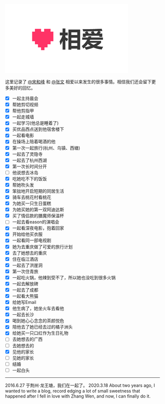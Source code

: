 ![Image of xiang.ai logo](images/xiangai.png) 

这里记录了 [@宋和峰](https://songwen.ml/blogsite/) 和 [@张文](https://songwen.ml/) 相爱以来发生的很多事情。相信我们还会留下更多美好的回忆。

- [x] 一起主持晨会
- [x] 帮她剪切视频
- [x] 帮他剪指甲
- [x] 一起走城墙
- [x] 一起学习(他总是睡着了)
- [x] 买优品西点送到他宿舍楼下
- [x] 一起看电影
- [x] 在操场上陪着喝酒的他
- [x] 第一次一起旅行(杭州、乌镇、西塘)
- [x] 一起去了灵隐寺
- [x] 一起去了杭州西湖
- [x] 第一次长时间分开
- [ ] 他说想去冰岛
- [x] 吃她吃不下的饭饭
- [x] 帮她吹头发
- [x] 笨拙地开启短期的同居生活
- [x] 骑车去桃花村看桃花
- [x] 为她买一只生日蛋糕
- [x] 为她买她的第一双阿迪达斯
- [x] 买了情侣款的膳魔师保温杯
- [ ] 一起去看eason的演唱会
- [x] 一起看深夜电影，抱着回家
- [x] 开始给他买衣服
- [x] 一起看同一部电视剧
- [x] 她为去重庆做了可爱的旅行计划
- [x] 去了她想去的重庆
- [x] 住在临江酒店
- [x] 一起去了洪崖洞
- [x] 第一次住青旅
- [x] 一起吃火锅，他辣到受不了，所以她也没吃到很多火锅
- [x] 一起去解放碑
- [x] 一起去了成都
- [x] 一起看大熊猫
- [x] 给她写Email
- [x] 他生病了，她坐火车去看他
- [x] 一起去长沙
- [x] 喝到她心心念念的茶颜悦色
- [x] 陪他去了她已经去过的橘子洲头
- [x] 给她买一只口红作为生日礼物
- [ ] 去她想去的广西
- [ ] 去她想去的
- [x] 见他的家长
- [ ] 见她的家长
- [ ] 结婚
- [ ] 一起白头

---
2016.6.27 于荆州·龙王塘，我们在一起了。
2020.3.18 About two years ago, I wanted to write a blog, record edging a lot of small sweetness that happened after I fell in love with Zhang Wen, and now, I can finally do it.